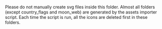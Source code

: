 Please do not manually create svg files inside this folder.
Almost all folders (except country_flags and moon_web) are generated by the assets importer script.
Each time the script is run, all the icons are deleted first in these folders.
